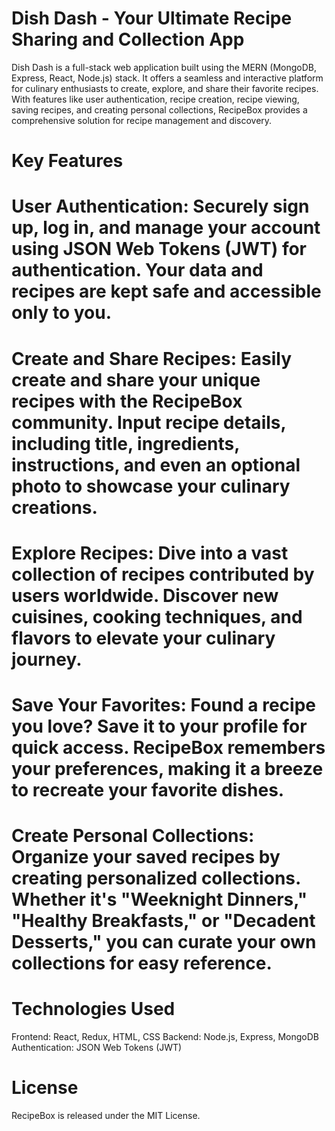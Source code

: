 # Dish Dash - Your Ultimate Recipe Sharing and Collection App
Dish Dash is a full-stack web application built using the MERN (MongoDB, Express, React, Node.js) stack. It offers a seamless and interactive platform for culinary enthusiasts to create, explore, and share their favorite recipes. With features like user authentication, recipe creation, recipe viewing, saving recipes, and creating personal collections, RecipeBox provides a comprehensive solution for recipe management and discovery.

# Key Features
# User Authentication: Securely sign up, log in, and manage your account using JSON Web Tokens (JWT) for authentication. Your data and recipes are kept safe and accessible only to you.

# Create and Share Recipes: Easily create and share your unique recipes with the RecipeBox community. Input recipe details, including title, ingredients, instructions, and even an optional photo to showcase your culinary creations.

# Explore Recipes: Dive into a vast collection of recipes contributed by users worldwide. Discover new cuisines, cooking techniques, and flavors to elevate your culinary journey.

# Save Your Favorites: Found a recipe you love? Save it to your profile for quick access. RecipeBox remembers your preferences, making it a breeze to recreate your favorite dishes.

# Create Personal Collections: Organize your saved recipes by creating personalized collections. Whether it's "Weeknight Dinners," "Healthy Breakfasts," or "Decadent Desserts," you can curate your own collections for easy reference.

# Technologies Used
Frontend: React, Redux, HTML, CSS
Backend: Node.js, Express, MongoDB
Authentication: JSON Web Tokens (JWT)

# License
RecipeBox is released under the MIT License.






